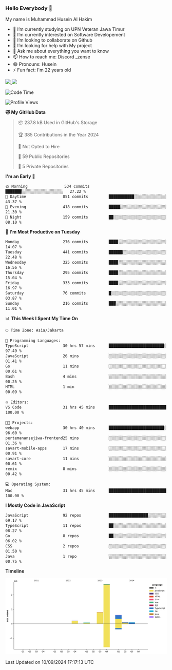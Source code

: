 ### Hello Everybody 👋

My name is Muhammad Husein Al Hakim

- 🔭 I’m currently studying on UPN Veteran Jawa Timur
- 🌱 I’m currently interested on Software Developement
- 👯 I’m looking to collaborate on Github
- 🤔 I’m looking for help with My project
- 💬 Ask me about everything you want to know
- 📫 How to reach me: Discord _zense
- 😄 Pronouns: Husein
- ⚡ Fun fact: I'm 22 years old

<p align="left">
<a href="https://github.com/huseinhq">
  <img height="180em" src="https://github-readme-stats-eight-theta.vercel.app/api?username=huseinhq&show_icons=true&theme=algolia&include_all_commits=true&count_private=true"/>
  <img height="180em" src="https://github-readme-stats-eight-theta.vercel.app/api/top-langs/?username=huseinhq&layout=compact&langs_count=8&theme=algolia"/>
</a>
</p>

<!--START_SECTION:waka-->
![Code Time](http://img.shields.io/badge/Code%20Time-1%2C397%20hrs%2057%20mins-blue)

![Profile Views](http://img.shields.io/badge/Profile%20Views-0-blue)

**🐱 My GitHub Data** 

> 📦 237.8 kB Used in GitHub's Storage 
 > 
> 🏆 385 Contributions in the Year 2024
 > 
> 🚫 Not Opted to Hire
 > 
> 📜 59 Public Repositories 
 > 
> 🔑 5 Private Repositories 
 > 
**I'm an Early 🐤** 

```text
🌞 Morning                534 commits         ███████░░░░░░░░░░░░░░░░░░   27.22 % 
🌆 Daytime                851 commits         ███████████░░░░░░░░░░░░░░   43.37 % 
🌃 Evening                418 commits         █████░░░░░░░░░░░░░░░░░░░░   21.30 % 
🌙 Night                  159 commits         ██░░░░░░░░░░░░░░░░░░░░░░░   08.10 % 
```
📅 **I'm Most Productive on Tuesday** 

```text
Monday                   276 commits         ████░░░░░░░░░░░░░░░░░░░░░   14.07 % 
Tuesday                  441 commits         ██████░░░░░░░░░░░░░░░░░░░   22.48 % 
Wednesday                325 commits         ████░░░░░░░░░░░░░░░░░░░░░   16.56 % 
Thursday                 295 commits         ████░░░░░░░░░░░░░░░░░░░░░   15.04 % 
Friday                   333 commits         ████░░░░░░░░░░░░░░░░░░░░░   16.97 % 
Saturday                 76 commits          █░░░░░░░░░░░░░░░░░░░░░░░░   03.87 % 
Sunday                   216 commits         ███░░░░░░░░░░░░░░░░░░░░░░   11.01 % 
```


📊 **This Week I Spent My Time On** 

```text
🕑︎ Time Zone: Asia/Jakarta

💬 Programming Languages: 
TypeScript               30 hrs 57 mins      ████████████████████████░   97.49 % 
JavaScript               26 mins             ░░░░░░░░░░░░░░░░░░░░░░░░░   01.41 % 
Go                       11 mins             ░░░░░░░░░░░░░░░░░░░░░░░░░   00.61 % 
Bash                     4 mins              ░░░░░░░░░░░░░░░░░░░░░░░░░   00.25 % 
HTML                     1 min               ░░░░░░░░░░░░░░░░░░░░░░░░░   00.09 % 

🔥 Editors: 
VS Code                  31 hrs 45 mins      █████████████████████████   100.00 % 

🐱‍💻 Projects: 
webapp                   30 hrs 40 mins      ████████████████████████░   96.60 % 
pertemanansejiwa-frontend25 mins             ░░░░░░░░░░░░░░░░░░░░░░░░░   01.36 % 
savart-mobile-apps       17 mins             ░░░░░░░░░░░░░░░░░░░░░░░░░   00.91 % 
savart-core              11 mins             ░░░░░░░░░░░░░░░░░░░░░░░░░   00.61 % 
remix                    8 mins              ░░░░░░░░░░░░░░░░░░░░░░░░░   00.42 % 

💻 Operating System: 
Mac                      31 hrs 45 mins      █████████████████████████   100.00 % 
```

**I Mostly Code in JavaScript** 

```text
JavaScript               92 repos            █████████████████░░░░░░░░   69.17 % 
TypeScript               11 repos            ██░░░░░░░░░░░░░░░░░░░░░░░   08.27 % 
Go                       8 repos             ██░░░░░░░░░░░░░░░░░░░░░░░   06.02 % 
CSS                      2 repos             ░░░░░░░░░░░░░░░░░░░░░░░░░   01.50 % 
Java                     1 repo              ░░░░░░░░░░░░░░░░░░░░░░░░░   00.75 % 
```



**Timeline**

![Lines of Code chart](https://raw.githubusercontent.com/HuseinHQ/HuseinHQ/main/assets/bar_graph.png)


 Last Updated on 10/09/2024 17:17:13 UTC
<!--END_SECTION:waka-->
